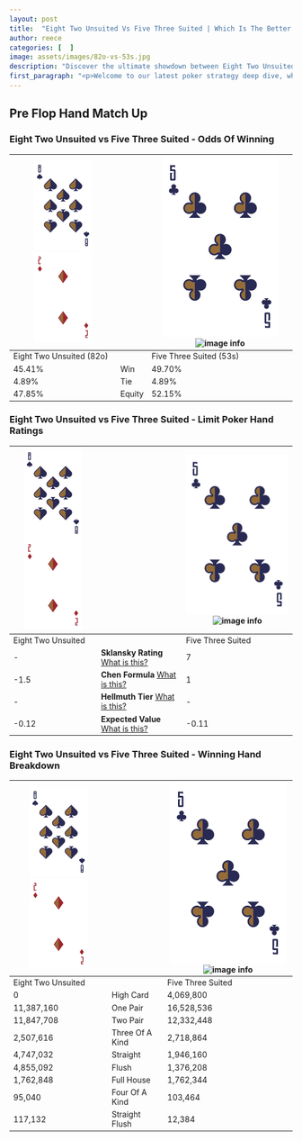 ```yaml
---
layout: post
title:  "Eight Two Unsuited Vs Five Three Suited | Which Is The Better Hand In Poker? A Complete Guide"
author: reece
categories: [  ]
image: assets/images/82o-vs-53s.jpg
description: "Discover the ultimate showdown between Eight Two Unsuited and Five Three Suited in poker! Uncover the odds, strategies, and scenarios where one hand triumphs over the other. Get ready to up your poker game with this thrilling analysis."
first_paragraph: "<p>Welcome to our latest poker strategy deep dive, where we're pitting two distinct hands against each other in a high-stakes showdown: Eight Two Unsuited vs Five Three Suited.</p><p>In the dynamic world of poker, every decision counts, and knowing which hand holds the upper hand is key to your success at the table.</p><p>In this article, we'll dissect these two hands, explore the scenarios where one dominates the other, and equip you with the knowledge to make strategic choices that can tip the odds in your favor.</p><p>Get ready to unravel the intriguing dynamics of these poker hands and elevate your game to new heights.</p>"
---
```




[comment]: # (sp0)

## Pre Flop Hand Match Up

<div class="table hand-ratings" markdown="1"> 



### Eight Two Unsuited vs Five Three Suited - Odds Of Winning


    
| ![image info](assets/images/hand1/8.png) ![image info](assets/images/hand1/2o.png) |  | ![image info](assets/images/hand2/5.png) ![image info](assets/images/hand2/3s.png) |
| -------- | -------- | -------- |
| Eight Two Unsuited (82o) |  | Five Three Suited (53s) |
| 45.41% | Win | 49.70% |
| 4.89% | Tie | 4.89% |
| 47.85% | Equity | 52.15% |




[comment]: # (sp1)



### Eight Two Unsuited vs Five Three Suited - Limit Poker Hand Ratings


    
| ![image info](assets/images/hand1/8.png) ![image info](assets/images/hand1/2o.png) |  | ![image info](assets/images/hand2/5.png) ![image info](assets/images/hand2/3s.png) |
| -------- | -------- | -------- |
| Eight Two Unsuited |  | Five Three Suited |
| - | **Sklansky Rating** [What is this?](/sklansky-rating-explained) | 7 |
| -1.5 | **Chen Formula** [What is this?](/chen-formula-explained) | 1 |
| - | **Hellmuth Tier** [What is this?](/Hellmuth-tier-explained) | - |
| -0.12 | **Expected Value** [What is this?](/expected-value-explained) | -0.11 |




[comment]: # (sp2)



### Eight Two Unsuited vs Five Three Suited - Winning Hand Breakdown


    
| ![image info](assets/images/hand1/8.png) ![image info](assets/images/hand1/2o.png) |  | ![image info](assets/images/hand2/5.png) ![image info](assets/images/hand2/3s.png) |
| -------- | -------- | -------- |
| Eight Two Unsuited |  | Five Three Suited |
| 0 | High Card | 4,069,800 |
| 11,387,160 | One Pair | 16,528,536 |
| 11,847,708 | Two Pair | 12,332,448 |
| 2,507,616 | Three Of A Kind | 2,718,864 |
| 4,747,032 | Straight | 1,946,160 |
| 4,855,092 | Flush | 1,376,208 |
| 1,762,848 | Full House | 1,762,344 |
| 95,040 | Four Of A Kind | 103,464 |
| 117,132 | Straight Flush | 12,384 |




[comment]: # (sp3)



</div>

[comment]: # (sp4)



[comment]: # (sp5)

